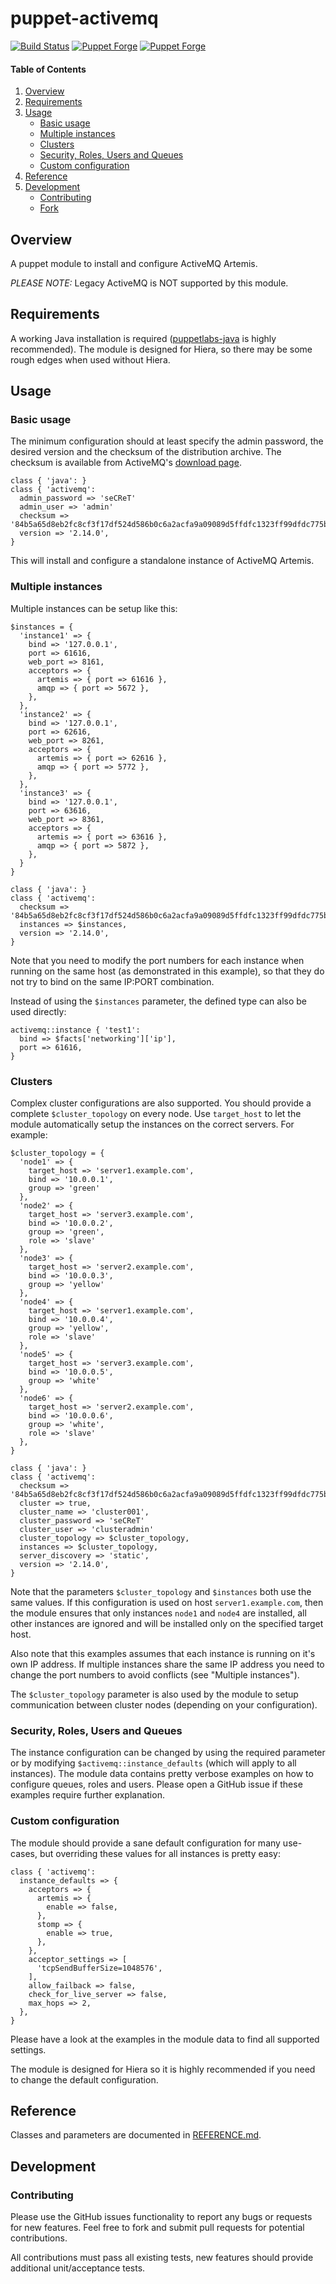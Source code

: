 # puppet-activemq

[![Build Status](https://travis-ci.org/markt-de/puppet-activemq.png?branch=master)](https://travis-ci.org/markt-de/puppet-activemq)
[![Puppet Forge](https://img.shields.io/puppetforge/v/fraenki/activemq.svg)](https://forge.puppetlabs.com/fraenki/activemq)
[![Puppet Forge](https://img.shields.io/puppetforge/f/fraenki/activemq.svg)](https://forge.puppetlabs.com/fraenki/activemq)

#### Table of Contents

1. [Overview](#overview)
1. [Requirements](#requirements)
1. [Usage](#usage)
    - [Basic usage](#basic-usage)
    - [Multiple instances](#multiple-instances)
    - [Clusters](#clusters)
    - [Security, Roles, Users and Queues](#security-roles-users-and-queues)
    - [Custom configuration](#custom-configuration)
1. [Reference](#reference)
1. [Development](#development)
    - [Contributing](#contributing)
    - [Fork](#fork)

## Overview

A puppet module to install and configure ActiveMQ Artemis.

*PLEASE NOTE:* Legacy ActiveMQ is NOT supported by this module.

## Requirements

A working Java installation is required ([puppetlabs-java](https://github.com/puppetlabs/puppetlabs-java/) is highly recommended).
The module is designed for Hiera, so there may be some rough edges when used without Hiera.

## Usage

### Basic usage

The minimum configuration should at least specify the admin password, the desired version and the checksum of the distribution archive.
The checksum is available from ActiveMQ's [download page](https://activemq.apache.org/components/artemis/download/).

```puppet
class { 'java': }
class { 'activemq':
  admin_password => 'seCReT'
  admin_user => 'admin'
  checksum => '84b5a65d8eb2fc8cf3f17df524d586b0c6a2acfa9a09089d5ffdfc1323ff99dfdc775b2e95eec264cfeddc4742839ba9b0f3269351a5c955dd4bbf6d5ec5dfa9',
  version => '2.14.0',
}
```

This will install and configure a standalone instance of ActiveMQ Artemis.

### Multiple instances

Multiple instances can be setup like this:

```puppet
$instances = {
  'instance1' => {
    bind => '127.0.0.1',
    port => 61616,
    web_port => 8161,
    acceptors => {
      artemis => { port => 61616 },
      amqp => { port => 5672 },
    },
  },
  'instance2' => {
    bind => '127.0.0.1',
    port => 62616,
    web_port => 8261,
    acceptors => {
      artemis => { port => 62616 },
      amqp => { port => 5772 },
    },
  },
  'instance3' => {
    bind => '127.0.0.1',
    port => 63616,
    web_port => 8361,
    acceptors => {
      artemis => { port => 63616 },
      amqp => { port => 5872 },
    },
  }
}

class { 'java': }
class { 'activemq':
  checksum => '84b5a65d8eb2fc8cf3f17df524d586b0c6a2acfa9a09089d5ffdfc1323ff99dfdc775b2e95eec264cfeddc4742839ba9b0f3269351a5c955dd4bbf6d5ec5dfa9',
  instances => $instances,
  version => '2.14.0',
}
```

Note that you need to modify the port numbers for each instance when running on the same host (as demonstrated in this example), so that they do not try to bind on the same IP:PORT combination.

Instead of using the `$instances` parameter, the defined type can also be used directly:

```puppet
activemq::instance { 'test1':
  bind => $facts['networking']['ip'],
  port => 61616,
}
```

### Clusters

Complex cluster configurations are also supported. You should provide a complete `$cluster_topology` on every node. Use `target_host` to let the module automatically setup the instances on the correct servers. For example:

```puppet
$cluster_topology = {
  'node1' => {
    target_host => 'server1.example.com',
    bind => '10.0.0.1',
    group => 'green'
  },
  'node2' => {
    target_host => 'server3.example.com',
    bind => '10.0.0.2',
    group => 'green',
    role => 'slave'
  },
  'node3' => {
    target_host => 'server2.example.com',
    bind => '10.0.0.3',
    group => 'yellow'
  },
  'node4' => {
    target_host => 'server1.example.com',
    bind => '10.0.0.4',
    group => 'yellow',
    role => 'slave'
  },
  'node5' => {
    target_host => 'server3.example.com',
    bind => '10.0.0.5',
    group => 'white'
  },
  'node6' => {
    target_host => 'server2.example.com',
    bind => '10.0.0.6',
    group => 'white',
    role => 'slave'
  },
}

class { 'java': }
class { 'activemq':
  checksum => '84b5a65d8eb2fc8cf3f17df524d586b0c6a2acfa9a09089d5ffdfc1323ff99dfdc775b2e95eec264cfeddc4742839ba9b0f3269351a5c955dd4bbf6d5ec5dfa9',
  cluster => true,
  cluster_name => 'cluster001',
  cluster_password => 'seCReT'
  cluster_user => 'clusteradmin'
  cluster_topology => $cluster_topology,
  instances => $cluster_topology,
  server_discovery => 'static',
  version => '2.14.0',
}
```

Note that the parameters `$cluster_topology` and `$instances` both use the same values. If this configuration is used on host `server1.example.com`, then the module ensures that only instances `node1` and `node4` are installed, all other instances are ignored and will be installed only on the specified target host.

Also note that this examples assumes that each instance is running on it's own IP address. If multiple instances share the same IP address you need to change the port numbers to avoid conflicts (see "Multiple instances").

The `$cluster_topology` parameter is also used by the module to setup communication between cluster nodes (depending on your configuration).

### Security, Roles, Users and Queues

The instance configuration can be changed by using the required parameter or by modifying `$activemq::instance_defaults` (which will apply to all instances). The module data contains pretty verbose examples on how to configure queues, roles and users. Please open a GitHub issue if these examples require further explanation.

### Custom configuration

The module should provide a sane default configuration for many use-cases, but overriding these values for all instances is pretty easy:

```puppet
class { 'activemq':
  instance_defaults => {
    acceptors => {
      artemis => {
        enable => false,
      },
      stomp => {
        enable => true,
      },
    },
    acceptor_settings => [
      'tcpSendBufferSize=1048576',
    ],
    allow_failback => false,
    check_for_live_server => false,
    max_hops => 2,
  },
}
```

Please have a look at the examples in the module data to find all supported settings.

The module is designed for Hiera so it is highly recommended if you need to change the default configuration.

## Reference

Classes and parameters are documented in [REFERENCE.md](REFERENCE.md).

## Development

### Contributing

Please use the GitHub issues functionality to report any bugs or requests for new features. Feel free to fork and submit pull requests for potential contributions.

All contributions must pass all existing tests, new features should provide additional unit/acceptance tests.
